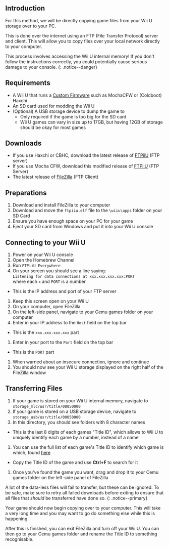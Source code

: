 ## Introduction

For this method, we will be directly copying game files from your Wii U storage over to your PC.

This is done over the internet using an FTP (File Transfer Protocol) server and client. This will allow you to copy files over your local network directly to your computer.

This process involves accessing the Wii U internal memory! If you don't follow the instructions correctly, you could potentially cause serious damage to your console.
{: .notice--danger}

## Requirements

- A Wii U that runs a [Custom Firmware](https://wiiu.hacks.guide/) such as MochaCFW or (Coldboot) Haxchi
- An SD card used for modding the Wii U
- (Optional) A USB storage device to dump the game to
  - Only required if the game is too big for the SD card
  - Wii U games can vary in size up to 17GB, but having 12GB of storage should be okay for most games

## Downloads

- If you use Haxchi or CBHC, download the latest release of [FTPiiU](https://github.com/FIX94/ftpiiu/releases) (FTP server)
- If you use Mocha CFW, download this modified release of [FTPiiU](/assets/files/ftpiiu_everywhere.elf) (FTP Server)
- The latest release of [FileZilla](https://filezilla-project.org/download.php?show_all=1) (FTP Client)

## Preparations

1. Download and install FileZilla to your computer
1. Download and move the `ftpiiu.elf` file to the `\wiiu\apps` folder on your SD Card
1. Ensure you have enough space on your PC for your game
1. Eject your SD card from Windows and put it into your Wii U console

## Connecting to your Wii U

1. Power on your Wii U console
1. Open the Homebrew Channel
1. Run `FTPiiU Everywhere`
1. On your screen you should see a line saying:<br>
    `Listening for data connections at xxx.xxx.xxx.xxx:PORT`<br>
    where each `x` and `PORT` is a number
  - This is the IP address and port of your FTP server
1. Keep this screen open on your Wii U
1. On your computer, open FileZilla
1. On the left-side panel, navigate to your Cemu games folder on your computer
1. Enter in your IP address to the `Host` field on the top bar
  - This is the `xxx.xxx.xxx.xxx` part
1. Enter in your port to the `Port` field on the top bar
  - This is the `PORT` part
1. When warned about an insecure connection, ignore and continue
1. You should now see your Wii U storage displayed on the right half of the FileZilla window

## Transferring Files

1. If your game is stored on your Wii U internal memory, navigate to `storage_mlc/usr/title/00050000`
1. If your game is stored on a USB storage device, navigate to `storage_usb/usr/title/00050000`
1. In this directory, you should see folders with 8 character names
  - This is the last 8 digits of each games "Title ID", which allows to Wii U to uniquely identify each game by a number, instead of a name
1. You can use the full list of each game's Title ID to identify which game is which, found [here](http://wiiubrew.org/wiki/Title_database#00050000:_eShop_and_disc_titles)
  - Copy the Title ID of the game and use **Ctrl+F** to search for it
1. Once you've found the game you want, drag and drop it to your Cemu games folder on the left-side panel of FileZilla

A lot of the data-less files will fail to transfer, but these can be ignored. To be safe, make sure to retry all failed downloads before exiting to ensure that all files that _should_ be transferred have done so.
{: .notice--primary}

Your game should now begin copying over to your computer. This will take a very long time and you may want to go do something else while this is happening.

After this is finished, you can exit FileZilla and turn off your Wii U. You can then go to your Cemu games folder and rename the Title ID to something recognisable.
